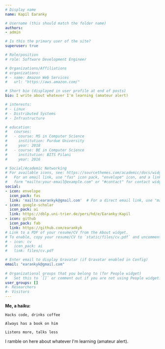 ```yaml
---
# Display name
name: Kapil Earanky

# Username (this should match the folder name)
authors:
- admin

# Is this the primary user of the site?
superuser: true

# Role/position
# role: Software Development Engineer

# Organizations/Affiliations
# organizations:
# - name: Amazon Web Services
#   url: "https://aws.amazon.com/"

# Short bio (displayed in user profile at end of posts)
bio: I write about whatever I'm learning (amateur alert)

# interests:
# - Linux
# - Distributed Systems
# - Infrastructure

# education:
#   courses:
#   - course: MS in Computer Science
#     institution: Purdue University
#     year: 2018
#   - course: BE in Computer Science
#     institution: BITS Pilani
#     year: 2016

# Social/Academic Networking
# For available icons, see: https://sourcethemes.com/academic/docs/widgets/#icons
#   For an email link, use "fas" icon pack, "envelope" icon, and a link in the
#   form "mailto:your-email@example.com" or "#contact" for contact widget.
social:
- icon: envelope
  icon_pack: fas
  link: 'mailto:earankyk@gmail.com'  # For a direct email link, use "mailto:test@example.org".
- icon: google-scholar
  icon_pack: ai
  link: https://dblp.uni-trier.de/pers/hd/e/Earanky:Kapil
- icon: github
  icon_pack: fab
  link: https://github.com/earankyk
# Link to a PDF of your resume/CV from the About widget.
# To enable, copy your resume/CV to `static/files/cv.pdf` and uncomment the lines below.  
# - icon: cv
#   icon_pack: ai
#   link: files/cv.pdf

# Enter email to display Gravatar (if Gravatar enabled in Config)
email: "earankyk@gmail.com"
  
# Organizational groups that you belong to (for People widget)
#   Set this to `[]` or comment out if you are not using People widget.  
user_groups: []
#- Researchers
#- Visitors
---
```


**Me, a haiku:**

`Hacks code, drinks coffee` 

`Always has a book on him`  

`Listens more, talks less`

I ramble on here about whatever I'm learning (amateur alert).